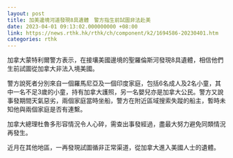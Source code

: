 ```yaml
---
layout: post
title: 加美邊境河道發現8具遺體　警方指生前試圖非法赴美
date: 2023-04-01 09:13:02.000000000 +08:00
link: https://news.rthk.hk/rthk/ch/component/k2/1694586-20230401.htm
categories: rthk
---
```


加拿大蒙特利爾警方表示，在接壤美國邊境的聖羅倫斯河發現8具遺體，相信他們生前試圖從加拿大非法入境美國。

警方說死者分別來自一個羅馬尼亞及一個印度家庭，包括6名成人及2名小童，其中一名不足3歲的小童，持有加拿大護照，另一名嬰兒亦是加拿大公民。警方又說事發期間天氣惡劣，兩個家庭當時坐船，警方在附近區域搜索失蹤的船主，暫時未知他與兩個家庭是否有連繫。

加拿大總理杜魯多形容情況令人心碎，需查出事發經過，盡最大努力避免同類情況再發生。

近月在其他地區，一再發現試圖循非正常渠道，從加拿大進入美國人士的遺體。
